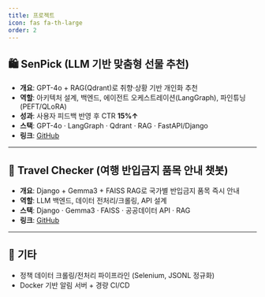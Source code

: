 ```yaml
---
title: 프로젝트
icon: fas fa-th-large
order: 2
---
```


## 🛍 SenPick (LLM 기반 맞춤형 선물 추천)
- **개요**: GPT-4o + RAG(Qdrant)로 취향·상황 기반 개인화 추천
- **역할**: 아키텍처 설계, 백엔드, 에이전트 오케스트레이션(LangGraph), 파인튜닝(PEFT/QLoRA)
- **성과**: 사용자 피드백 반영 후 CTR **15%↑**
- **스택**: GPT-4o · LangGraph · Qdrant · RAG · FastAPI/Django
- **링크**: [GitHub](https://github.com/devunis/SenPick)

---

## 🧳 Travel Checker (여행 반입금지 품목 안내 챗봇)
- **개요**: Django + Gemma3 + FAISS RAG로 국가별 반입금지 품목 즉시 안내
- **역할**: LLM 백엔드, 데이터 전처리/크롤링, API 설계
- **스택**: Django · Gemma3 · FAISS · 공공데이터 API · RAG
- **링크**: [GitHub](https://github.com/devunis/Travel-Checker)

---

## 🧰 기타
- 정책 데이터 크롤링/전처리 파이프라인 (Selenium, JSONL 정규화)
- Docker 기반 알림 서버 + 경량 CI/CD
